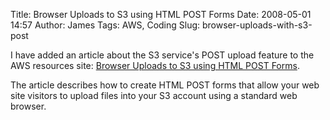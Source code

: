 Title: Browser Uploads to S3 using HTML POST Forms
Date: 2008-05-01 14:57
Author: James
Tags: AWS, Coding
Slug: browser-uploads-with-s3-post

I have added an article about the S3 service's POST upload feature to
the AWS resources site: [Browser Uploads to S3 using HTML POST Forms][].

The article describes how to create HTML POST forms that allow your web
site visitors to upload files into your S3 account using a standard web
browser.

  [Browser Uploads to S3 using HTML POST Forms]: http://developer.amazonwebservices.com/connect/entry.jspa?externalID=1434&categoryID=55
